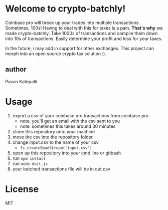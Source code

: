 # Welcome to crypto-batchly!

Coinbase pro will break up your trades into multiple transactions. Sometimes, 100s! Having to deal with this for taxes is a pain. **That's why** we made crypto-batchly. Take 1000s of transactions and compile them down into 10s of transactions. Easily determine your profit and loss for your taxes.

In the future, i may add in support for other exchanges. This project can morph into an open source crypto tax solution :).

## author
Pavan Katepalli

# Usage

1. export a csv of your coinbase pro transactions from coinbase pro. 
	* note: you'll get an email with the csv sent to you
	* note: sometimes this takes around 30 minutes 
2. clone this repository onto your machine
3. move the csv into the repository folder
4. change input.csv to the name of your csv 
	* `fs.createReadStream('input.csv')` 
5. open up this repository into your cmd line or gitbash
6. run ``npm install``
7. run ``node doit.js``
8. your batched transactions file will be in out.csv

# License
MIT